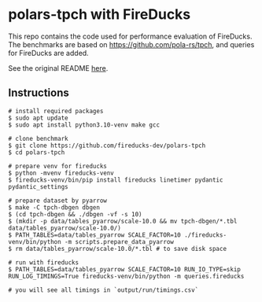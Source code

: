 polars-tpch with FireDucks
==========================

This repo contains the code used for performance evaluation of FireDucks. The benchmarks are based on https://github.com/pola-rs/tpch, and queries for FireDucks are added.

See the original README [here](README_original.md).

## Instructions

```
# install required packages
$ sudo apt update
$ sudo apt install python3.10-venv make gcc

# clone benchmark
$ git clone https://github.com/fireducks-dev/polars-tpch
$ cd polars-tpch

# prepare venv for fireducks
$ python -mvenv fireducks-venv
$ fireducks-venv/bin/pip install fireducks linetimer pydantic pydantic_settings

# prepare dataset by pyarrow
$ make -C tpch-dbgen dbgen
$ (cd tpch-dbgen && ./dbgen -vf -s 10)
$ (mkdir -p data/tables_pyarrow/scale-10.0 && mv tpch-dbgen/*.tbl data/tables_pyarrow/scale-10.0/)
$ PATH_TABLES=data/tables_pyarrow SCALE_FACTOR=10 ./fireducks-venv/bin/python -m scripts.prepare_data_pyarrow
$ rm data/tables_pyarrow/scale-10.0/*.tbl # to save disk space

# run with fireducks
$ PATH_TABLES=data/tables_pyarrow SCALE_FACTOR=10 RUN_IO_TYPE=skip RUN_LOG_TIMINGS=True fireducks-venv/bin/python -m queries.fireducks

# you will see all timings in `output/run/timings.csv`
```
